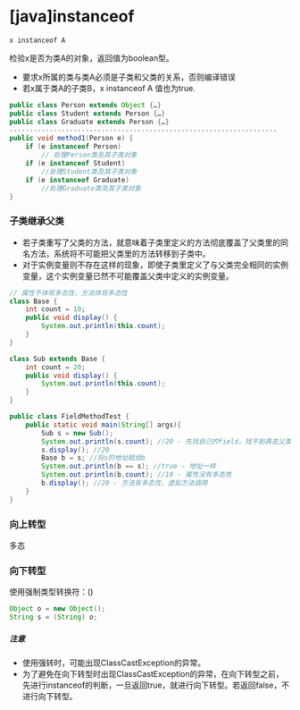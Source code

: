 # [java]instanceof

`x instanceof A` 

检验x是否为类A的对象，返回值为boolean型。

- 要求x所属的类与类A必须是子类和父类的关系，否则编译错误
- 若x属于类A的子类B，x instanceof A 值也为true.

```java
public class Person extends Object {…}
public class Student extends Person {…}
public class Graduate extends Person {…}
-------------------------------------------------------------------
public void method1(Person e) {
	if (e instanceof Person)
		// 处理Person类及其子类对象
	if (e instanceof Student)
		//处理Student类及其子类对象
	if (e instanceof Graduate)
		//处理Graduate类及其子类对象
}
```



### 子类继承父类

- 若子类重写了父类的方法，就意味着子类里定义的方法彻底覆盖了父类里的同名方法，系统将不可能把父类里的方法转移到子类中。
- 对于实例变量则不存在这样的现象，即使子类里定义了与父类完全相同的实例变量，这个实例变量已然不可能覆盖父类中定义的实例变量。

```java
// 属性不体现多态性，方法体现多态性
class Base {
	int count = 10;
	public void display() {
        System.out.println(this.count);
    }
}

class Sub extends Base {
    int count = 20;
    public void display() {
        System.out.println(this.count);
    }
}

public class FieldMethodTest {
    public static void main(String[] args){
        Sub s = new Sub();
        System.out.println(s.count); //20 - 先找自己的field，找不到再去父类中找
        s.display(); //20
        Base b = s; //将s的地址赋给b
        System.out.println(b == s); //true - 地址一样
        System.out.println(b.count); //10 - 属性没有多态性
        b.display(); //20 - 方法有多态性，虚拟方法调用
    }
}
```



### 向上转型

多态

### 向下转型

使用强制类型转换符：()

```java
Object o = new Object();
String s = (String) o;
```

##### 注意

- 使用强转时，可能出现ClassCastException的异常。
- 为了避免在向下转型时出现ClassCastException的异常，在向下转型之前，先进行instanceof的判断，一旦返回true，就进行向下转型。若返回false，不进行向下转型。